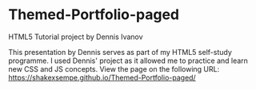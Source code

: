 # Themed-Portfolio-paged
HTML5 Tutorial project by Dennis Ivanov

This presentation by Dennis serves as part of my HTML5 self-study programme.
I used Dennis' project as it allowed me to practice and learn new CSS and JS concepts.
View the page on the following URL: https://shakexsempe.github.io/Themed-Portfolio-paged/
